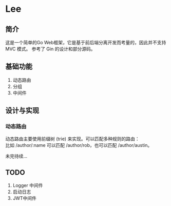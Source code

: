 # Lee

## 简介

这是一个简单的Go Web框架，它是基于前后端分离开发而考量的，因此并不支持 MVC 模式。
参考了 Gin 的设计和部分源码。

## 基础功能
1. 动态路由
2. 分组
3. 中间件

## 设计与实现
### 动态路由
动态路由主要使用前缀树 (trie) 来实现。可以匹配多种规则的路由：  
比如 /author/:name 可以匹配 /author/rob，也可以匹配 /author/austin。

未完待续...

## TODO
1. Logger 中间件
2. 启动日志
3. JWT中间件


